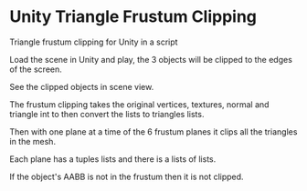 # Unity Triangle Frustum Clipping

Triangle frustum clipping for Unity in a script

Load the scene in Unity and play, the 3 objects will be clipped to the edges of the screen.

See the clipped objects in scene view.

The frustum clipping takes the original vertices, textures, normal and triangle int to then convert the lists to triangles lists.

Then with one plane at a time of the 6 frustum planes it clips all the triangles in the mesh.

Each plane has a tuples lists and there is a lists of lists.

If the object's AABB is not in the frustum then it is not clipped.